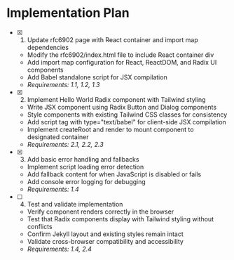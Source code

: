 # Implementation Plan

- [x] 1. Update rfc6902 page with React container and import map dependencies
  - Modify the rfc6902/index.html file to include React container div
  - Add import map configuration for React, ReactDOM, and Radix UI components
  - Add Babel standalone script for JSX compilation
  - _Requirements: 1.1, 1.2, 1.3_

- [x] 2. Implement Hello World Radix component with Tailwind styling
  - Write JSX component using Radix Button and Dialog components
  - Style components with existing Tailwind CSS classes for consistency
  - Add script tag with type="text/babel" for client-side JSX compilation
  - Implement createRoot and render to mount component to designated container
  - _Requirements: 2.1, 2.2, 2.3_

- [x] 3. Add basic error handling and fallbacks
  - Implement script loading error detection
  - Add fallback content for when JavaScript is disabled or fails
  - Add console error logging for debugging
  - _Requirements: 1.4_

- [ ] 4. Test and validate implementation
  - Verify component renders correctly in the browser
  - Test that Radix components display with Tailwind styling without conflicts
  - Confirm Jekyll layout and existing styles remain intact
  - Validate cross-browser compatibility and accessibility
  - _Requirements: 1.4, 2.4_
